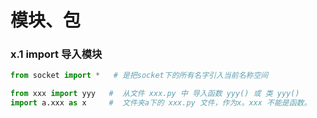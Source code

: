




# 模块、包


### x.1 import 导入模块


```python
from socket import *   # 是把socket下的所有名字引入当前名称空间

from xxx import yyy   #  从文件 xxx.py 中 导入函数 yyy() 或 类 yyy()
import a.xxx as x     #  文件夹a下的 xxx.py 文件，作为x。xxx 不能是函数。
```


